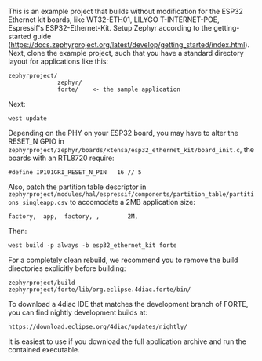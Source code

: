 This is an example project that builds without modification for the ESP32 Ethernet kit boards, like WT32-ETH01, LILYGO T-INTERNET-POE, Espressif's ESP32-Ethernet-Kit.
Setup Zephyr according to the getting-started guide (https://docs.zephyrproject.org/latest/develop/getting_started/index.html).
Next, clone the example project, such that you have a standard directory layout for applications like this:

```
zephyrproject/
              zephyr/
              forte/    <- the sample application
```

Next:

```
west update
```

Depending on the PHY on your ESP32 board, you may have to alter the RESET_N GPIO in `zephyrproject/zephyr/boards/xtensa/esp32_ethernet_kit/board_init.c`, the boards with an RTL8720 require:

`#define IP101GRI_RESET_N_PIN	16 // 5`

Also, patch the partition table descriptor in `zephyrproject/modules/hal/espressif/components/partition_table/partitions_singleapp.csv` to accomodate a 2MB application size:

`factory,  app,  factory, ,        2M,`

Then:

```
west build -p always -b esp32_ethernet_kit forte
```

For a completely clean rebuild, we recommend you to remove the build directories explicitly before building:

```
zephyrproject/build
zephyrproject/forte/lib/org.eclipse.4diac.forte/bin/
```

To download a 4diac IDE that matches the development branch of FORTE, you can find nightly development builds at:

`https://download.eclipse.org/4diac/updates/nightly/`

It is easiest to use if you download the full application archive and run the contained executable.
